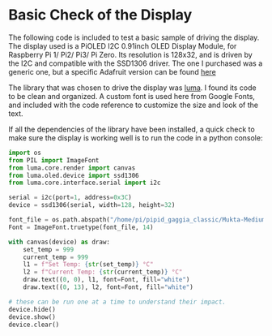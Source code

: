 # Basic Check of the Display

The following code is included to test a basic sample of driving the display. The display used is a PiOLED I2C 0.91inch OLED Display Module, for Raspberry Pi 1/ Pi2/ Pi3/ Pi Zero. Its resolution is 128x32, and is driven by the I2C and compatible with the SSD1306 driver. The one I purchased was a generic one, but a specific Adafruit version can be found [here](https://github.com/adafruit/Adafruit_Python_SSD1306)

The library that was chosen to drive the display was [luma](https://luma-oled.readthedocs.io/en/latest/). I found its code to be clean and organized. A custom font is used here from Google Fonts, and included with the code reference to customize the size and look of the text.

If all the dependencies of the library have been installed, a quick check to make sure the display is working well is to run the code in a python console:

```python
import os
from PIL import ImageFont
from luma.core.render import canvas
from luma.oled.device import ssd1306
from luma.core.interface.serial import i2c

serial = i2c(port=1, address=0x3C)
device = ssd1306(serial, width=128, height=32)

font_file = os.path.abspath("/home/pi/pipid_gaggia_classic/Mukta-Medium.ttf")
Font = ImageFont.truetype(font_file, 14)

with canvas(device) as draw:
    set_temp = 999
    current_temp = 999
    l1 = f"Set Temp: {str(set_temp)} °C"
    l2 = f"Current Temp: {str(current_temp)} °C"
    draw.text((0, 0), l1, font=Font, fill="white")
    draw.text((0, 13), l2, font=Font, fill="white")

# these can be run one at a time to understand their impact.
device.hide()
device.show()
device.clear()
```
